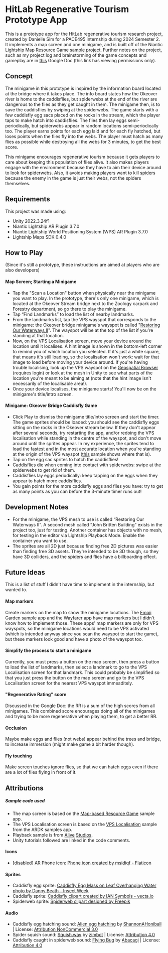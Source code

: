 # HitLab Regenerative Tourism Prototype App
This is a prototype app for the HitLab regenerative tourism research project, created by Danielle Sim for a PACE495 internship during 2024 Semester 2. It implements a map screen and one minigame, and is built off of the Niantic Lightship Map Resource Game [sample project](https://lightship.dev/docs/maps/sample_projects/#map-based-resource-game). Further notes on the project, such as my project log and brainstorming of the game concepts and gameplay are in [this](https://docs.google.com/document/d/1tDF5xV8388KVuVDwxj86CrIm0jnS1esgIW8BEym90tw/edit?usp=sharing) Google Doc (this link has viewing permissions only).

## Concept
The minigame in this prototype is inspired by the information board located at the bridge where it takes place. The info board states how the Okeover river is home to the caddisflies, but spiderwebs at the end of the river are dangerous to the flies as they get caught in them. The minigame then, is to save the caddisflies by swiping at the spiderwebs. The game starts with a few caddisfly egg sacs placed on the rocks in the stream, which the player taps to make hatch into caddisflies. The flies then lay eggs semi-periodically, but spiderwebs appear in random locations semi-periodically too. The player earns points for each egg laid and for each fly hatched, but loses points when the flies fly into the webs. The player must hatch as many flies as possible while destroying all the webs for 3 minutes, to get the best score. 

This minigame encourages regenerative tourism because it gets players to care about keeping this population of flies alive. It also makes players engage with the environment because they have to aim their device around to look for spiderwebs. Also, it avoids making players want to kill spiders because the enemy in the game is just their webs, not the spiders themselves.

## Requirements
This project was made using:
* Unity 2022.3.24f1
* Niantic Lightship AR Plugin 3.7.0
* Niantic Lightship World Positioning System (WPS) AR Plugin 3.7.0
* Lightship Maps SDK 0.4.0

## How to Play
(Since it's still a prototype, these instructions are aimed at players who are also developers)
#### Map Screen; Starting a Minigame
* Tap the "Scan a Location" button when physically near the minigame you want to play. In the prototype, there's only one minigame, which is located at the Okeover Stream bridge next to the Zoology carpark and Forestry department, so go there to play the minigame.
* Tap “Find Landmarks” to load the list of nearby landmarks.
* From the landmarks list, tap the VPS wayspot that corresponds to the minigame: the Okeover bridge minigame's wayspot is called "[Restoring Our Waterways II](https://lightship.dev/account/geospatial-browser/-43.5224852277752,172.58739325297188,16.56,9304F0D191A345278282AEB0BE7F7B6C,295631c30f804d4eacc36314a8133e37.16/scan-wayspot)". The wayspot will be at the top of the list if you're standing at that location.
* Now, on the VPS Localisation screen, move your device around the location until it localises. A hint image is shown in the bottom-left corner to remind you of which location you selected. If it's just a white square, that means it's still loading, so the localisation won't work: wait for that image to load before moving your device around. If you're having trouble localising, look up the VPS wayspot on the [Geospatial Browser](https://lightship.dev/account/geospatial-browser) (requires login) or look at the mesh in Unity to see what parts of the location you're meant to be aiming at (note that the hint image isn't necessarily of the localisable area!).
* Once your device localises, the minigame starts! You'll now be on the minigame's title/intro screen.

#### Minigame: Okeover Bridge Caddisfly Game
* Click Play to dismiss the minigame title/intro screen and start the timer. The game sprites should be loaded: you should see the caddisfly eggs sitting on the rocks in the Okeover stream below. If they don't appear after several seconds, try restarting the app, and/or redoing the VPS localisation while standing in the centre of the wayspot, and don't move around until the sprites appear. In my experience, the sprites tend to load the fastest and in the most accurate location when you're standing at the origin of the VPS wayspot ([this](https://lightship.dev/docs/ardk/sample_projects/#vps-localization) sample shows where that is).
* Tap on the egg sac sprites to hatch the caddisflies!
* Caddisflies die when coming into contact with spiderwebs: swipe at the spiderwebs to get rid of them.
* Caddisflies lay eggs periodically: keep tapping on the eggs when they appear to hatch more caddisflies.
* You gain points for the more caddisfly eggs and flies you have: try to get as many points as you can before the 3-minute timer runs out!

## Development Notes
* For the minigame, the VPS mesh to use is called “Restoring Our Waterways II”. A second mesh called “John Britten Building” exists in the project too, just for testing. Another container has objects with no mesh, for testing in the editor via Lightship Playback Mode. Enable the container you want to use.
* The sprites are all 2D just because finding free 2D pictures was easier than finding free 3D assets. They're intended to be 3D though, so they have 3D colliders, and the spiders and flies have a billboarding effect.

## Future Ideas
This is a list of stuff I didn't have time to implement in the internship, but wanted to.
#### Map markers
Create markers on the map to show the minigame locations. The [Emoji Garden](https://lightship.dev/docs/ardk/emoji_garden/) sample app and the [Wayfarer](https://play.google.com/store/apps/details?id=com.nianticlabs.argeo.niamapapp&pcampaignid=web_share) app have map markers but I didn't know how to implement those. These apps' map markers are only for VPS wayspots, so the minigame locations would need to be VPS activated (which is intended anyway since you scan the wayspot to start the game), but these markers look good and have a photo of the wayspot too.
#### Simplify the process to start a minigame
Currently, you must press a button on the map screen, then press a button to load the list of landmarks, then select a landmark to go to the VPS Localisation screen for that landmark. This could probably be simplified so that you just press the button on the map screen and go to the VPS Localisation screen for the nearest VPS wayspot immeaditely.
#### "Regenerative Rating" score
Discussed in the Google Doc: the RR is a sum of the high scores from all minigames. This combined score encourages doing all of the minigames and trying to be more regenerative when playing them, to get a better RR.
#### Occlusion
Maybe make eggs and flies (not webs) appear behind the trees and bridge, to increase immersion (might make game a bit harder though).
#### Fly touching
Make screen touches ignore flies, so that we can hatch eggs even if there are a lot of flies flying in front of it.

## Attributions
##### Sample code used
* The map screen is based on the [Map-based Resource Game](https://lightship.dev/docs/maps/sample_projects/#map-based-resource-game) sample app.
* The VPS Localisation screen is based on the [VPS Localisation](https://lightship.dev/docs/ardk/sample_projects/#vps-localization) sample from the ARDK samples app.
* Playback sample is from [Alive](https://youtu.be/rJHBvh28dV4?si=4idiOsBgUnbMhld8) [Studios](https://drive.google.com/drive/folders/1vS9mHet8JYzekdEmvQa1riYwANRPwAL3).
* Unity tutorials followed are linked in the code comments.

#### Icons
* [disabled] AR Phone icon: [Phone icon created by msidiqf - Flaticon](https://www.flaticon.com/free-icons/picture)

#### Sprites
* Caddisfly egg sprite: [Caddisfly Egg Mass on Leaf Overhanging Water photo by Danny Beath - Insect Week](https://www.insectweek.org/art-and-photography/caddisfly-egg-mass-on-leaf-overhanging-water/)
* Caddisfly sprite: [Caddisfly clipart created by IAN Symbols - vecta.io](https://vecta.io/symbols/291/fauna-insects-arachnids/5/caddisfly-adult)
* Spiderweb sprite: [Spiderweb clipart designed by Freepik](https://www.freepik.com)

#### Audio
* Caddisfly egg hatching sound: [Alien egg hatching](https://freesound.org/people/ShannonAHoniball/sounds/362997/) by [ShannonAHoniball](https://freesound.org/people/ShannonAHoniball/) | License: [Attribution NonCommercial 3.0](http://creativecommons.org/licenses/by-nc/3.0/)
* Spider squish sound: [Squish.wav](https://freesound.org/people/zimbot/sounds/244494/) by [zimbot](https://freesound.org/people/zimbot/) | License: [Attribution 4.0](https://creativecommons.org/licenses/by/4.0/)
* Caddisfly caught in spiderweb sound: [Flying Bug](https://freesound.org/people/Abacagi/sounds/512363/) by [Abacagi](https://freesound.org/people/Abacagi/) | License: [Attribution 4.0](https://creativecommons.org/licenses/by/4.0/)
